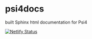 # psi4docs
built Sphinx html documentation for Psi4

[![Netlify Status](https://api.netlify.com/api/v1/badges/d9f6ba2d-e395-4d7f-96ca-968e55bac9c6/deploy-status)](https://app.netlify.com/sites/psi4manual/deploys)
